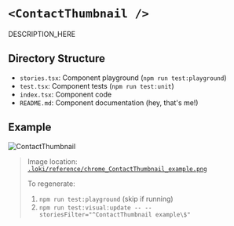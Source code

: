# `<ContactThumbnail />`

DESCRIPTION_HERE

## Directory Structure

- `stories.tsx`: Component playground (`npm run test:playground`)
- `test.tsx`: Component tests (`npm run test:unit`)
- `index.tsx`: Component code
- `README.md`: Component documentation (hey, that's me!)

## Example

![ContactThumbnail](../../../.loki/reference/chrome_ContactThumbnail_example.png)

> Image location: [`.loki/reference/chrome_ContactThumbnail_example.png`](../../../.loki/reference/chrome_ContactThumbnail_example.png)
> 
> To regenerate: 
> 1. `npm run test:playground` (skip if running)
> 1. `npm run test:visual:update -- --storiesFilter="^ContactThumbnail example\$"`